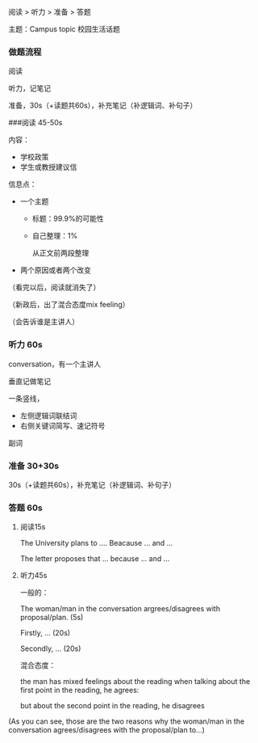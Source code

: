 阅读 > 听力 > 准备 > 答题



主题：Campus topic 校园生活话题



### 做题流程

阅读

听力，记笔记

准备，30s（+读题共60s），补充笔记（补逻辑词、补句子）



###阅读 45-50s

内容：

- 学校政策
- 学生或教授建议信

信息点：

- 一个主题

  - 标题：99.9%的可能性

  - 自己整理：1%

    从正文前两段整理

- 两个原因或者两个改变

（看完以后，阅读就消失了）

（新政后，出了混合态度mix feeling）

（会告诉谁是主讲人）



### 听力 60s

conversation，有一个主讲人

垂直记做笔记

一条竖线，

- 左侧逻辑词联结词
- 右侧关键词简写、速记符号

副词



### 准备 30+30s

30s（+读题共60s），补充笔记（补逻辑词、补句子）



### 答题 60s

1. 阅读15s

   The University plans to .... Beacause ... and ...

   The letter proposes that ... because ... and ...

2. 听力45s

   一般的：

   The woman/man in the conversation argrees/disagrees with proposal/plan. (5s)

   Firstly, ... (20s)
   
   Secondly, ... (20s)
   
   混合态度：
   
   the man has mixed feelings about the reading when talking about the first point in the reading, he agrees: 
   
   but about the second point in the reading, he disagrees

(As you can see, those are the two reasons why the woman/man in the conversation agrees/disagrees with the proposal/plan to...)



